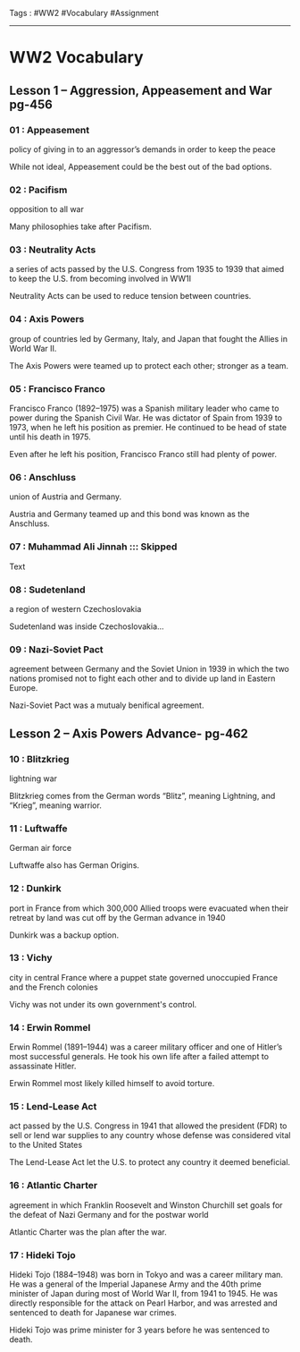 Tags : #WW2  #Vocabulary #Assignment
___
# WW2 Vocabulary
## Lesson 1 – Aggression, Appeasement and War pg-456

### 01	:	Appeasement
policy of giving in to an aggressor’s demands in order to keep the peace

While not ideal, Appeasement could be the best out of the bad options.

### 02	:	Pacifism
opposition to all war

Many philosophies take after Pacifism.

### 03	:	Neutrality Acts
a series of acts passed by the U.S. Congress from 1935 to 1939 that aimed to keep the U.S. from becoming involved in WW1I

Neutrality Acts can be used to reduce tension between countries.

### 04	:	Axis Powers
group of countries led by Germany, Italy, and Japan that fought the Allies in World War II.

The Axis Powers were teamed up to protect each other; stronger as a team.

### 05	:	Francisco Franco
Francisco Franco (1892–1975) was a Spanish military leader who came to power during the Spanish Civil War. He was dictator of Spain from 1939 to 1973, when he left his position as premier. He continued to be head of state until his death in 1975.

Even after he left his position, Francisco Franco still had plenty of power.

### 06	:	Anschluss
union of Austria and Germany.

Austria and Germany teamed up and this bond was known as the Anschluss.

### 07	:	Muhammad Ali Jinnah ::: Skipped
Text

### 08	:	Sudetenland
a region of western Czechoslovakia

Sudetenland was inside Czechoslovakia...

### 09	:	Nazi-Soviet Pact
agreement between Germany and the Soviet Union in 1939 in which the two nations promised not to fight each other and to divide up land in Eastern Europe.

Nazi-Soviet Pact was a mutualy benifical agreement.

## Lesson 2 – Axis Powers Advance- pg-462

### 10	:	Blitzkrieg
lightning war

Blitzkrieg comes from the German words “Blitz”, meaning Lightning, and “Krieg”, meaning warrior.

### 11	:	Luftwaffe
German air force

Luftwaffe also has German Origins.

### 12	:	Dunkirk
port in France from which 300,000 Allied troops were evacuated when their retreat by land was cut off by the German advance in 1940

Dunkirk was a backup option.

### 13	:	Vichy
city in central France where a puppet state governed unoccupied France and the French colonies

Vichy was not under its own government's control.

### 14	:	Erwin Rommel
Erwin Rommel (1891–1944) was a career military officer and one of Hitler’s most successful generals. He took his own life after a failed attempt to assassinate Hitler.

Erwin Rommel most likely killed himself to avoid torture.

### 15	:	Lend-Lease Act
act passed by the U.S. Congress in 1941 that allowed the president (FDR) to sell or lend war supplies to any country whose defense was considered vital to the United States

The Lend-Lease Act let the U.S. to protect any country it deemed beneficial.

### 16	:	Atlantic Charter
agreement in which Franklin Roosevelt and Winston Churchill set goals for the defeat of Nazi Germany and for the postwar world

Atlantic Charter was the plan after the war.

### 17	:	Hideki Tojo
Hideki Tojo (1884–1948) was born in Tokyo and was a career military man. He was a general of the Imperial Japanese Army and the 40th prime minister of Japan during most of World War II, from 1941 to 1945. He was directly responsible for the attack on Pearl Harbor, and was arrested and sentenced to death for Japanese war crimes.

Hideki Tojo was prime minister for 3 years before he was sentenced to death.


